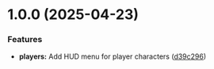 # 1.0.0 (2025-04-23)


### Features

* **players:** Add HUD menu for player characters ([d39c296](https://github.com/tdakanalis/token-action-hud-tor2e/commit/d39c296c330d9be480dafda6511ee1e064c7fc5e))
